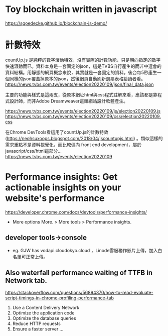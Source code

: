 # Toy blockchain written in javascript
https://sgoedecke.github.io/blockchain-js-demo/
# 計數特效
countUp.js 是純粹的數字滾動特效，沒有實際的計數功能，只是朝向指定的數字快速滾動而已。資料本身是一套固定的json，這是TVBS自行產生的而非中選會的資料結構。用靜態的網頁概念來說，其實就是一套固定的資料，後台每5秒產生一個同樣的json覆蓋掉原本的json，然後網頁自動刷新選票表格給讀者看。
https://news.tvbs.com.tw/events/election20220109/json/final_data.json

主要的功能與樣式是這兩支，從原本網址html與css程式註解來看，應該都是靠程式設計師，而非Adobe Dreamweaver這類網站設計軟體產生。

https://news.tvbs.com.tw/events/election20220109/js/election20220109.js
https://news.tvbs.com.tw/events/election20220109/css/election20220109.css

在Chrome DevTools看這用了countUp.js的計數特效 (https://neohsuxoops.blogspot.com/2018/04/jscountupjs.html) 。類似這樣的需求重點不是資料視覺化，而比較偏向 front end development，屬於javascript/css/html這部分... https://news.tvbs.com.tw/events/election20220109

# Performance insights: Get actionable insights on your website's performance
https://developer.chrome.com/docs/devtools/performance-insights/
 - More options More. > More tools > Performance insights.
## developer tools->console 
 - eg. GJW has vodapi.cloudokyo.cloud ，Linode雲服務作影片上傳，加入白名單可正常上傳。
## Also waterfall performance waiting of TTFB in Network tab.
https://stackoverflow.com/questions/56894370/how-to-read-evaluate-script-timings-in-chrome-profiling-performance-tab
 1. Use a Content Delivery Network 
 2. Optimize the application code 
 3. Optimize the database queries 
 4. Reduce HTTP requests 
 5. Ensure a faster server ...

